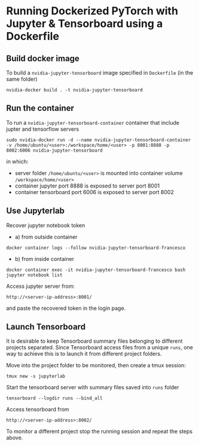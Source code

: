 # Running Dockerized PyTorch with Jupyter & Tensorboard using a Dockerfile

## Build docker image
To build a `nvidia-jupyter-tensorboard` image specified in `Dockerfile` (in the same folder)
```
nvidia-docker build . -t nvidia-jupyter-tensorboard
```

## Run the container 
To run a `nvidia-jupyter-tensorboard-container` container that include jupter and tensorflow servers
```
sudo nvidia-docker run -d --name nvidia-jupyter-tensorboard-container -v /home/ubuntu/<user>:/workspace/home/<user> -p 8001:8888 -p 8002:6006 nvidia-jupyter-tensorboard
```
in which:
- server folder `/home/ubuntu/<user>` is mounted into container volume `/workspace/home/<user>` 
- container jupyter port 8888 is exposed to server port 8001
- container tensorboard port 6006 is exposed to server port 8002

## Use Jupyterlab
Recover jupyter notebook token
- a) from outside container
```
docker container logs --follow nvidia-jupyter-tensorboard-francesco
````
- b) from inside container
```
docker container exec -it nvidia-jupyter-tensorboard-francesco bash
jupyter notebook list
````
Access jupyter server from:
```
http://<server-ip-address>:8001/
```
and paste the recovered token in the login page.

## Launch Tensorboard
It is desirable to keep Tensorboard summary files belonging to different projects separated. Since Tensorboard access files from a unique `runs`, one way to achieve this is to launch it from different project folders.

Move into the project folder to be monitored, then create a tmux session:
```
tmux new -s jupyterlab
```
Start the tensorboard server with summary files saved into `runs` folder
```
tensorboard --logdir runs --bind_all
```
Access tensorboard from 
```
http://<server-ip-address>:8002/
```
To monitor a different project stop the running session and repeat the steps above.